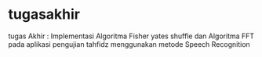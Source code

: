 # tugasakhir
tugas Akhir : Implementasi Algoritma Fisher yates shuffle dan Algoritma FFT pada aplikasi pengujian tahfidz menggunakan metode Speech Recognition
